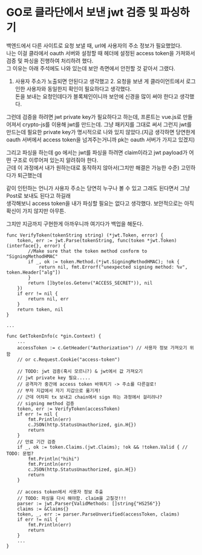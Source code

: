 # GO로 클라단에서 보낸 jwt 검증 및 파싱하기  
백엔드에서 다른 사이트로 요청 보낼 때, url에 사용자의 주소 정보가 필요했었다.  
나는 이걸 클라에서 oauth 서버와 설정할 때 헤더에 설정된 access token을 가져와서 검증 및 파싱을 진행하여 처리하려 했다.  
그 이유는 아래 주석에도 나와 있는데 보안 측면에서 안전할 것 같아서 그랬다.  
1. 사용자 주소가 노출되면 안된다고 생각했고 2. 요청을 보낸 게 클라이언트에서 로그인한 사용자와 동일한지 확인이 필요하다고 생각했다.  
돈을 보내는 요청인데다가 블록체인이니까 보안에 신경을 많이 써야 한다고 생각했다.  

그런데 검증을 하려면 jwt private key가 필요하다고 하는데, 프론트는 vue.js로 만들어져서 crypto-js를 이용해 jwt를 만드는데. 
그냥 패키지를 그대로 써서 그런지 jwt를 만드는데 필요한 private key가 명시적으로 나와 있지 않았다.(지금 생각하면 당연한게 oauth 서버에서 access token을 넘겨주는거니까 pk는 oauth 서버가 가지고 있겠지)  

그리고 파싱을 하는데 go 에서는 jwt를 파싱을 하려면 claim이라고 jwt payload가 어떤 구조로 이루어져 있는지 알려줘야 한다.  
근데 이 과정에서 내가 원하는대로 동작하지 않아서(그치만 해결은 가능한 수준) 고민하다가 퇴근했는데  

같이 인턴하는 언니가 사용자 주소는 당연히 누구나 볼 수 있고 그래도 된다면서 그냥 Post로 보내도 된다고 하길래  
생각해보니 access token을 내가 파싱할 필요는 없다고 생각했다. 보안적으로는 아직 확신이 가지 않지만 아무튼.  

그치만 지금까지 구현한게 아까우니까 여기다가 백업을 해둔다.  

```
func VerifyToken(tokenString string) (*jwt.Token, error) {
	token, err := jwt.Parse(tokenString, func(token *jwt.Token) (interface{}, error) {
		//Make sure that the token method conform to "SigningMethodHMAC"
		if _, ok := token.Method.(*jwt.SigningMethodHMAC); !ok {
			return nil, fmt.Errorf("unexpected signing method: %v", token.Header["alg"])
		}
		return []byte(os.Getenv("ACCESS_SECRET")), nil
	})
	if err != nil {
		return nil, err
	}
	return token, nil
}

...

func GetTokenInfo(c *gin.Context) {
	...
	accessToken := c.GetHeader("Authorization") // 사용자 정보 가져오기 위함
	// or c.Request.Cookie("access-token")

	// TODO: jwt 검증(혹시 모르니?) & jwt에서 값 가져오기
	// jwt private key 필요.....
	// 공격자가 중간에 access token 바꿔치기 -> 주소를 다른걸로!
	// 부자 지갑에서 자기 지갑으로 옮기게!
	// 근데 어차피 tx 보내고 chain에서 sign 하는 과정에서 걸리려나?
	// signing method 검증
	token, err := VerifyToken(accessToken)
	if err != nil {
		fmt.Println(err)
		c.JSON(http.StatusUnauthorized, gin.H{})
		return
	}
	// 만료 기간 검증
	if _, ok := token.Claims.(jwt.Claims); !ok && !token.Valid { // TODO: 문법?
		fmt.Println("hihi")
		fmt.Println(err)
		c.JSON(http.StatusUnauthorized, gin.H{})
		return
	}

	// access token에서 사용자 정보 추출
	// TODO: 파싱을 다시 해야함. claim을 고칠것!!!
	parser := jwt.Parser{ValidMethods: []string{"HS256"}}
	claims := &Claims{}
	token, _, err := parser.ParseUnverified(accessToken, claims)
	if err != nil {
		fmt.Println(err)
		return
	}
	...
}
```
